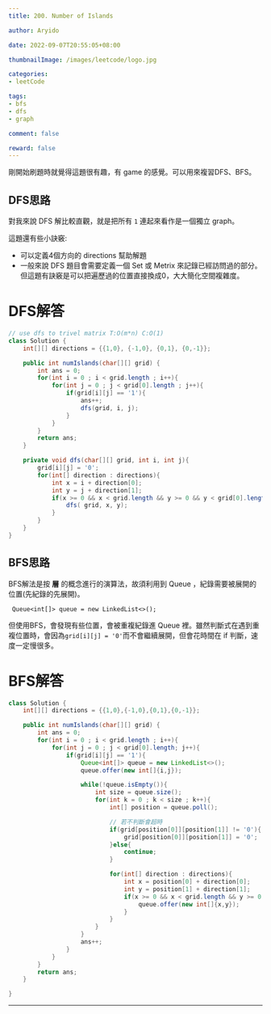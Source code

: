 ```yaml
---
title: 200. Number of Islands

author: Aryido

date: 2022-09-07T20:55:05+08:00

thumbnailImage: /images/leetcode/logo.jpg

categories:
- leetCode

tags:
- bfs
- dfs
- graph

comment: false

reward: false
---
```

<!--BODY-->
剛開始刷題時就覺得這題很有趣，有 game 的感覺。可以用來複習DFS、BFS。

<!--more-->
## DFS思路
對我來說 DFS 解比較直觀，就是把所有 `1` 連起來看作是一個獨立 graph。

這題還有些小訣竅:
- 可以定義4個方向的 directions 幫助解題
- 一般來說 DFS 題目會需要定義一個 Set 或 Metrix 來記錄已經訪問過的部分。但這題有訣竅是可以把遍歷過的位置直接換成0，大大簡化空間複雜度。
# DFS解答
```java
// use dfs to trivel matrix T:O(m*n) C:O(1)
class Solution {
    int[][] directions = {{1,0}, {-1,0}, {0,1}, {0,-1}};

    public int numIslands(char[][] grid) {
        int ans = 0;
        for(int i = 0 ; i < grid.length ; i++){
            for(int j = 0 ; j < grid[0].length ; j++){
                if(grid[i][j] == '1'){
                    ans++;
                    dfs(grid, i, j);
                }
            }
        }
        return ans;
    }

    private void dfs(char[][] grid, int i, int j){
        grid[i][j] = '0';
        for(int[] direction : directions){
            int x = i + direction[0];
            int y = j + direction[1];
            if(x >= 0 && x < grid.length && y >= 0 && y < grid[0].length && grid[x][y] == '1'){
                dfs( grid, x, y);
            }
        }
    }
}

```

## BFS思路
BFS解法是按 **層** 的概念進行的演算法，故須利用到 Queue ，紀錄需要被展開的位置(先紀錄的先展開)。

` Queue<int[]> queue = new LinkedList<>();`

但使用BFS，會發現有些位置，會被重複紀錄進 Queue 裡。雖然判斷式在遇到重複位置時，會因為`grid[i][j] = '0'`而不會繼續展開，但會花時間在 if 判斷，速度一定慢很多。

# BFS解答
```java
class Solution {
    int[][] directions = {{1,0},{-1,0},{0,1},{0,-1}};

    public int numIslands(char[][] grid) {
        int ans = 0;
        for(int i = 0 ; i < grid.length ; i++){
            for(int j = 0 ; j < grid[0].length; j++){
                if(grid[i][j] == '1'){
                    Queue<int[]> queue = new LinkedList<>();
                    queue.offer(new int[]{i,j});

                    while(!queue.isEmpty()){
                        int size = queue.size();
                        for(int k = 0 ; k < size ; k++){
                            int[] position = queue.poll();

                            // 若不判斷會超時
                            if(grid[position[0]][position[1]] != '0'){
                                grid[position[0]][position[1]] = '0';
                            }else{
                                continue;
                            }

                            for(int[] direction : directions){
                                int x = position[0] + direction[0];
                                int y = position[1] + direction[1];
                                if(x >= 0 && x < grid.length && y >= 0 && y < grid[0].length && grid[x][y] == '1'){
                                    queue.offer(new int[]{x,y});
                                }
                            }
                        }
                    }
                    ans++;
                }
            }
        }
        return ans;
    }

}
```

---
